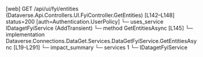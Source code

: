 [web] GET /api/ui/fyi/entities  (Dataverse.Api.Controllers.UI.FyiController.GetEntities)  [L142–L148] status=200 [auth=Authentication.UserPolicy]
  └─ uses_service IDatagetFyiService (AddTransient)
    └─ method GetEntitiesAsync [L145]
      └─ implementation Dataverse.Connections.DataGet.Services.DataGetFyiService.GetEntitiesAsync [L19-L291]
  └─ impact_summary
    └─ services 1
      └─ IDatagetFyiService

